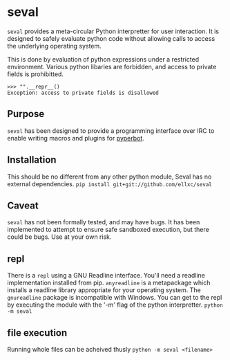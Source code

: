 # seval

`seval` provides a meta-circular Python interpretter for user interaction. It is
designed to safely evaluate python code without allowing calls to access the
underlying operating system.

This is done by evaluation of python expressions under a restricted environment.
Various python libaries are forbidden, and access to private fields is
prohibitted.

```
>>> "".__repr__()
Exception: access to private fields is disallowed
```

## Purpose

`seval` has been designed to provide a programming interface over IRC to enable
writing macros and plugins for [pyperbot](https://github.com/ellxc/pyperbot).

## Installation

This should be no different from any other python module, Seval has no external dependencies.
`pip install git+git://github.com/ellxc/seval`

## Caveat

`seval` has not been formally tested, and may have bugs. It has been implemented
to attempt to ensure safe sandboxed execution, but there could be bugs. Use at
your own risk.

## repl

There is a `repl` using a GNU Readline interface. You'll need a readline
implementation installed from pip. `anyreadline` is a metapackage which installs
a readline library appropriate for your operating system. The `gnureadline`
package is incompatible with Windows. You can get to the repl by executing the
module with the '-m' flag of the python interpretter. `python -m seval`

## file execution

Running whole files can be acheived thusly `python -m seval <filename>`

